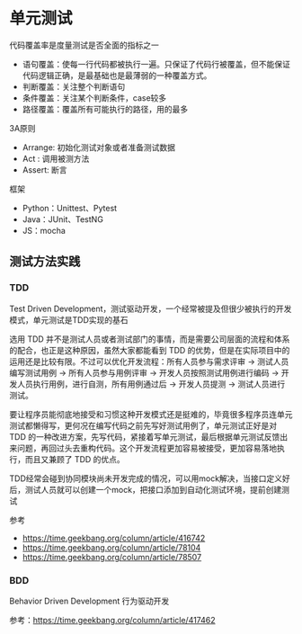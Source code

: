 # 单元测试

代码覆盖率是度量测试是否全面的指标之一

- 语句覆盖：使每一行代码都被执行一遍。只保证了代码行被覆盖，但不能保证代码逻辑正确，是最基础也是最薄弱的一种覆盖方式。
- 判断覆盖：关注整个判断语句
- 条件覆盖：关注某个判断条件，case较多
- 路径覆盖：覆盖所有可能执行的路径，用的最多

3A原则

- Arrange: 初始化测试对象或者准备测试数据
- Act : 调用被测方法
- Assert: 断言

框架

- Python：Unittest、Pytest
- Java：JUnit、TestNG
- JS：mocha

## 测试方法实践

### TDD

Test Driven Development，测试驱动开发，一个经常被提及但很少被执行的开发模式，单元测试是TDD实现的基石

选用 TDD 并不是测试人员或者测试部门的事情，而是需要公司层面的流程和体系的配合，也正是这种原因，虽然大家都能看到 TDD 的优势，但是在实际项目中的运用还是比较有限。不过可以优化开发流程：所有人员参与需求评审 -> 测试人员编写测试用例 -> 所有人员参与用例评审 -> 开发人员按照测试用例进行编码 -> 开发人员执行用例，进行自测，所有用例通过后 -> 开发人员提测 -> 测试人员进行测试。

要让程序员能彻底地接受和习惯这种开发模式还是挺难的，毕竟很多程序员连单元测试都懒得写，更何况在编写代码之前先写好测试用例了，单元测试正好是对 TDD 的一种改进方案，先写代码，紧接着写单元测试，最后根据单元测试反馈出来问题，再回过头去重构代码。这个开发流程更加容易被接受，更加容易落地执行，而且又兼顾了 TDD 的优点。

TDD经常会碰到协同模块尚未开发完成的情况，可以用mock解决，当接口定义好后，测试人员就可以创建一个mock，把接口添加到自动化测试环境，提前创建测试

参考

- <https://time.geekbang.org/column/article/416742>
- <https://time.geekbang.org/column/article/78104>
- <https://time.geekbang.org/column/article/78507>

### BDD

Behavior Driven Development 行为驱动开发

参考：<https://time.geekbang.org/column/article/417462>
